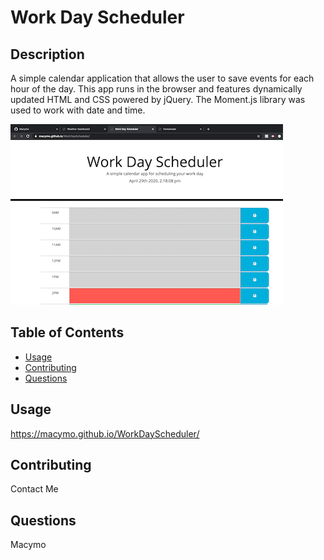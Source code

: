 # Work Day Scheduler

## Description
A simple calendar application that allows the user to save events for each hour of the day. This app runs in the browser and features dynamically updated HTML and CSS powered by jQuery. The Moment.js library was used to work with date and time.

![WorkDayScheduler](WorkDayScheduler.png)

## Table of Contents

* [Usage](#usage)
* [Contributing](#contributing)
* [Questions](#questions)

## Usage
https://macymo.github.io/WorkDayScheduler/

## Contributing
Contact Me

## Questions
Macymo
